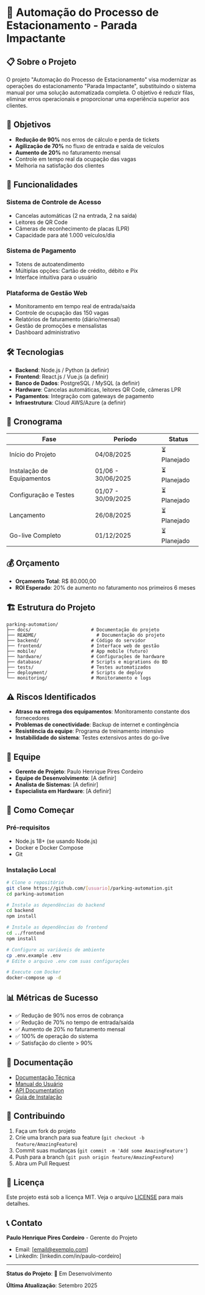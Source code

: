 # 🚗 Automação do Processo de Estacionamento - Parada Impactante

## 📋 Sobre o Projeto

O projeto "Automação do Processo de Estacionamento" visa modernizar as operações do estacionamento "Parada Impactante", substituindo o sistema manual por uma solução automatizada completa. O objetivo é reduzir filas, eliminar erros operacionais e proporcionar uma experiência superior aos clientes.

## 🎯 Objetivos

- **Redução de 90%** nos erros de cálculo e perda de tickets
- **Agilização de 70%** no fluxo de entrada e saída de veículos
- **Aumento de 20%** no faturamento mensal
- Controle em tempo real da ocupação das vagas
- Melhoria na satisfação dos clientes

## 🚀 Funcionalidades

### Sistema de Controle de Acesso
- Cancelas automáticas (2 na entrada, 2 na saída)
- Leitores de QR Code
- Câmeras de reconhecimento de placas (LPR)
- Capacidade para até 1.000 veículos/dia

### Sistema de Pagamento
- Totens de autoatendimento
- Múltiplas opções: Cartão de crédito, débito e Pix
- Interface intuitiva para o usuário

### Plataforma de Gestão Web
- Monitoramento em tempo real de entrada/saída
- Controle de ocupação das 150 vagas
- Relatórios de faturamento (diário/mensal)
- Gestão de promoções e mensalistas
- Dashboard administrativo

## 🛠️ Tecnologias

- **Backend**: Node.js / Python (a definir)
- **Frontend**: React.js / Vue.js (a definir)
- **Banco de Dados**: PostgreSQL / MySQL (a definir)
- **Hardware**: Cancelas automáticas, leitores QR Code, câmeras LPR
- **Pagamentos**: Integração com gateways de pagamento
- **Infraestrutura**: Cloud AWS/Azure (a definir)

## 📅 Cronograma

| Fase | Período | Status |
|------|---------|--------|
| Início do Projeto | 04/08/2025 | ⏳ Planejado |
| Instalação de Equipamentos | 01/06 - 30/06/2025 | ⏳ Planejado |
| Configuração e Testes | 01/07 - 30/09/2025 | ⏳ Planejado |
| Lançamento | 26/08/2025 | ⏳ Planejado |
| Go-live Completo | 01/12/2025 | ⏳ Planejado |

## 💰 Orçamento

- **Orçamento Total**: R$ 80.000,00
- **ROI Esperado**: 20% de aumento no faturamento nos primeiros 6 meses

## 🏗️ Estrutura do Projeto

```
parking-automation/
├── docs/                      # Documentação do projeto
├── README/                      # Documentação do projeto
├── backend/                   # Código do servidor
├── frontend/                  # Interface web de gestão
├── mobile/                    # App mobile (futuro)
├── hardware/                  # Configurações de hardware
├── database/                  # Scripts e migrations do BD
├── tests/                     # Testes automatizados
├── deployment/                # Scripts de deploy
└── monitoring/                # Monitoramento e logs
```

## ⚠️ Riscos Identificados

- **Atraso na entrega dos equipamentos**: Monitoramento constante dos fornecedores
- **Problemas de conectividade**: Backup de internet e contingência
- **Resistência da equipe**: Programa de treinamento intensivo
- **Instabilidade do sistema**: Testes extensivos antes do go-live

## 👥 Equipe

- **Gerente de Projeto**: Paulo Henrique Pires Cordeiro
- **Equipe de Desenvolvimento**: [A definir]
- **Analista de Sistemas**: [A definir]
- **Especialista em Hardware**: [A definir]

## 🚦 Como Começar

### Pré-requisitos
- Node.js 18+ (se usando Node.js)
- Docker e Docker Compose
- Git

### Instalação Local
```bash
# Clone o repositório
git clone https://github.com/[usuario]/parking-automation.git
cd parking-automation

# Instale as dependências do backend
cd backend
npm install

# Instale as dependências do frontend
cd ../frontend
npm install

# Configure as variáveis de ambiente
cp .env.example .env
# Edite o arquivo .env com suas configurações

# Execute com Docker
docker-compose up -d
```

## 📊 Métricas de Sucesso

- ✅ Redução de 90% nos erros de cobrança
- ✅ Redução de 70% no tempo de entrada/saída
- ✅ Aumento de 20% no faturamento mensal
- ✅ 100% de operação do sistema
- ✅ Satisfação do cliente > 90%

## 📝 Documentação

- [Documentação Técnica](docs/technical/)
- [Manual do Usuário](docs/user-manual/)
- [API Documentation](docs/api/)
- [Guia de Instalação](docs/installation/)

## 🤝 Contribuindo

1. Faça um fork do projeto
2. Crie uma branch para sua feature (`git checkout -b feature/AmazingFeature`)
3. Commit suas mudanças (`git commit -m 'Add some AmazingFeature'`)
4. Push para a branch (`git push origin feature/AmazingFeature`)
5. Abra um Pull Request

## 📄 Licença

Este projeto está sob a licença MIT. Veja o arquivo [LICENSE](LICENSE) para mais detalhes.

## 📞 Contato

**Paulo Henrique Pires Cordeiro** - Gerente do Projeto
- Email: [email@exemplo.com]
- LinkedIn: [linkedin.com/in/paulo-cordeiro]

---

**Status do Projeto**: 🚧 Em Desenvolvimento

**Última Atualização**: Setembro 2025
